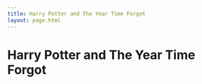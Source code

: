 ```yaml
---
title: Harry Potter and The Year Time Forgot
layout: page.html
---
```

# Harry Potter and The Year Time Forgot